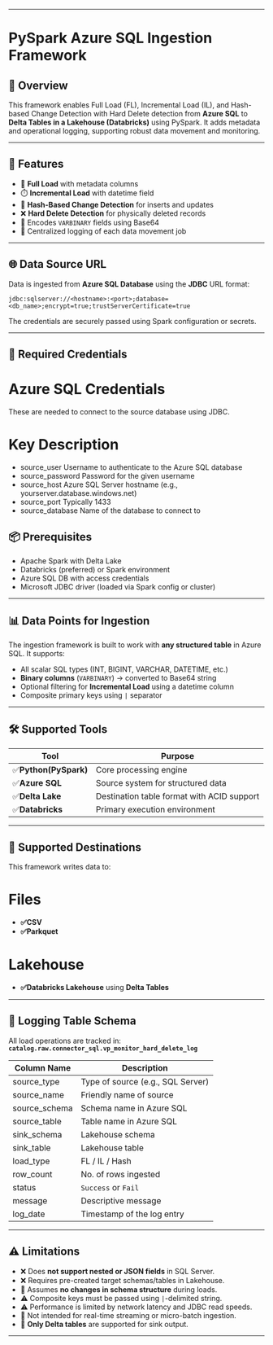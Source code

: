 
---

# PySpark Azure SQL Ingestion Framework

## 🔧 Overview

This framework enables Full Load (FL), Incremental Load (IL), and Hash-based Change Detection with Hard Delete detection from **Azure SQL** to **Delta Tables in a Lakehouse (Databricks)** using PySpark. It adds metadata and operational logging, supporting robust data movement and monitoring.

---

## 📁 Features

* 🔄 **Full Load** with metadata columns
* ⏱️ **Incremental Load** with datetime field
* 🧠 **Hash-Based Change Detection** for inserts and updates
* ❌ **Hard Delete Detection** for physically deleted records
* 🔐 Encodes `VARBINARY` fields using Base64
* 📄 Centralized logging of each data movement job

---

## 🌐 Data Source URL

Data is ingested from **Azure SQL Database** using the **JDBC** URL format:

```text
jdbc:sqlserver://<hostname>:<port>;database=<db_name>;encrypt=true;trustServerCertificate=true
```

The credentials are securely passed using Spark configuration or secrets.

---
## 🔐 Required Credentials
# Azure SQL Credentials
These are needed to connect to the source database using JDBC.

# Key	Description
* source_user	Username to authenticate to the Azure SQL database
* source_password	Password for the given username
* source_host	Azure SQL Server hostname (e.g., yourserver.database.windows.net)
* source_port	Typically 1433
* source_database	Name of the database to connect to

## 📦 Prerequisites

* Apache Spark with Delta Lake
* Databricks (preferred) or Spark environment
* Azure SQL DB with access credentials
* Microsoft JDBC driver (loaded via Spark config or cluster)

---

## 📊 Data Points for Ingestion

The ingestion framework is built to work with **any structured table** in Azure SQL. It supports:

* All scalar SQL types (INT, BIGINT, VARCHAR, DATETIME, etc.)
* **Binary columns** (`VARBINARY`) → converted to Base64 string
* Optional filtering for **Incremental Load** using a datetime column
* Composite primary keys using `|` separator

---

## 🛠️ Supported Tools

| Tool                      | Purpose                                    |
| -----------------         | ------------------------------------------ |
| ✅**Python(PySpark)**    | Core processing engine                     |
| ✅**Azure SQL**          | Source system for structured data          |
| ✅**Delta Lake**         | Destination table format with ACID support |
| ✅**Databricks**         | Primary execution environment              |

---

## 🎯 Supported Destinations

This framework writes data to:

# Files
* **✅CSV**
* **✅Parkquet**

# Lakehouse
* **✅Databricks Lakehouse** using **Delta Tables**

---


## 🧾 Logging Table Schema

All load operations are tracked in:
**`catalog.raw.connector_sql.vp_monitor_hard_delete_log`**

| Column Name    | Description                       |
| -------------- | --------------------------------- |
| source\_type   | Type of source (e.g., SQL Server) |
| source\_name   | Friendly name of source           |
| source\_schema | Schema name in Azure SQL          |
| source\_table  | Table name in Azure SQL           |
| sink\_schema   | Lakehouse schema                  |
| sink\_table    | Lakehouse table                   |
| load\_type     | FL / IL / Hash                    |
| row\_count     | No. of rows ingested              |
| status         | `Success` or `Fail`               |
| message        | Descriptive message               |
| log\_date      | Timestamp of the log entry        |

---

## ⚠️ Limitations

* ❌ Does **not support nested or JSON fields** in SQL Server.
* ❌ Requires pre-created target schemas/tables in Lakehouse.
* 🛑 Assumes **no changes in schema structure** during loads.
* ⚠️ Composite keys must be passed using `|`-delimited string.
* ⚠️ Performance is limited by network latency and JDBC read speeds.
* 🧪 Not intended for real-time streaming or micro-batch ingestion.
* 💾 **Only Delta tables** are supported for sink output.

---


